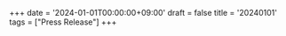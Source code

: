+++
date = '2024-01-01T00:00:00+09:00'
draft = false
title = '20240101'
tags = ["Press Release"]
+++
